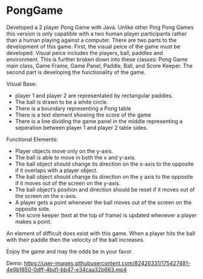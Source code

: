 # PongGame
Developed a 2 player Pong Game with Java. 
Unlike other Ping Pong Games this version is only capatible with a two human player participants rather than a human playing against a computer. 
There are two parts to the development of this game. 
First, the visual peice of the game must be developed. Visual peice includes the players, ball, paddles and environment. 
 This is further broken down into these classes: Pong Game main class, Game Frame, Game Panel, Paddle, Ball, and Score Keeper. 
 The second part is developing the functionality of the game. 
 

 Visual Base:
 
 - player 1 and player 2 are representated by rectangular paddles. 
 - The ball is drawn to be a white circle.
 - There is a boundary representing a Pong table 
 - There is a text element showing the score of the game
 - There is a line dividing the game panel in the middle representing a seperation between player 1 and player 2 table sides. 


 Functional Elements:
 
 - Player objects move only on the y-axis. 
 - The ball is able to move in both the x and y-axis. 
 - The ball object should change its direction on the x-axis to the opposite if it overlaps with a player object.
 - The ball object should change its direction on the y axis to the opposite if it moves out of the screen on the y-axis.
 - The ball object’s position and direction should be reset if it moves out of the screen on the x-axis.
 - A player gets a point whenever the ball moves out of the screen on the opposite side.
 - The score keeper (text at the top of frame) is updated whenever a player makes a point. 

An element of difficult does exist with this game. When a player hits the ball with their paddle then the velocity of the ball increases. 

Enjoy the game and may the odds be in your favor. 


Demo: https://user-images.githubusercontent.com/82426331/175427481-4e9b1850-0dff-4bd1-bb47-e34caa32b663.mp4

